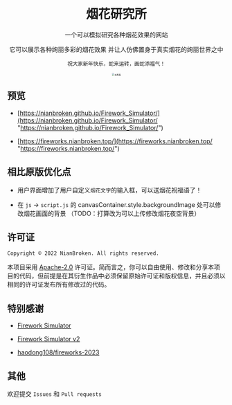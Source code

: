 <div align="center">

# 烟花研究所

一个可以模拟研究各种烟花效果的网站

它可以展示各种绚丽多彩的烟花效果 并让人仿佛置身于真实烟花的绚丽世界之中

```
祝大家新年快乐，蛇来运转，画蛇添福气！
```

<img src="./Image_Preview.png" alt="主界面" style="zoom:35%;" />

</div>

## 预览

- [https://nianbroken.github.io/Firework_Simulator/](https://nianbroken.github.io/Firework_Simulator/ "https://nianbroken.github.io/Firework_Simulator/")

- [https://fireworks.nianbroken.top/](https://fireworks.nianbroken.top/ "https://fireworks.nianbroken.top/")

## 相比原版优化点

- 用户界面增加了用户自定义`烟花文字`的输入框，可以送烟花祝福语了！

- 在 `js` → `script.js` 的 canvasContainer.style.backgroundImage 处可以修改烟花画面的背景 （TODO：打算改为可以上传修改烟花夜空背景）

## 许可证

`Copyright © 2022 NianBroken. All rights reserved.`

本项目采用 [Apache-2.0](https://www.apache.org/licenses/LICENSE-2.0 "Apache-2.0") 许可证。简而言之，你可以自由使用、修改和分享本项目的代码，但前提是在其衍生作品中必须保留原始许可证和版权信息，并且必须以相同的许可证发布所有修改过的代码。

## 特别感谢

- [Firework Simulator](https://github.com/NianBroken/Firework_Simulator)

- [Firework Simulator v2](https://codepen.io/MillerTime/pen/XgpNwb)

- [haodong108/fireworks-2023](https://gitee.com/haodong108/fireworks-2023 "haodong108/fireworks-2023")

## 其他

欢迎提交 `Issues` 和 `Pull requests`
